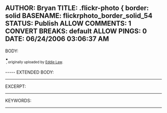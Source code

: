 AUTHOR: Bryan
TITLE: .flickr-photo { border: solid
BASENAME: flickrphoto_border_solid_54
STATUS: Publish
ALLOW COMMENTS: 1
CONVERT BREAKS: __default__
ALLOW PINGS: 0
DATE: 06/24/2006 03:06:37 AM
-----
BODY:
<style type="text/css">
.flickr-photo { border: solid 2px #000000; }
.flickr-yourcomment { }
.flickr-frame { text-align: left; padding: 3px; }
.flickr-caption { font-size: 0.8em; margin-top: 0px; }
</style>

<div class="flickr-frame">
	<a href="http://www.flickr.com/photos/eddielaw/171918365/" title="photo sharing"><img src="http://static.flickr.com/49/171918365_2246d5bd88.jpg" class="flickr-photo" alt="" /></a>
<br />
	<span class="flickr-caption"><a href="http://www.flickr.com/photos/eddielaw/171918365/"></a>, originally uploaded by <a href="http://www.flickr.com/people/eddielaw/">Eddie Law</a>.</span>
</div>
				
<p class="flickr-yourcomment">
	
</p>
-----
EXTENDED BODY:

-----
EXCERPT:

-----
KEYWORDS:

-----


